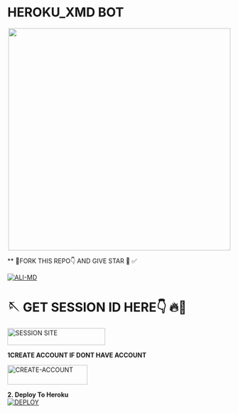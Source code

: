# HEROKU_XMD BOT


<p align="center"><img src="https://files.catbox.moe/aax81i.jpg" width="500"height="500" />

** 💫FORK THIS REPO👇 AND GIVE STAR 🌟 ✅

<a href="https://github.com/Qartde/HEROKU_XMD/fork"><img title="ALI-MD" src="https://img.shields.io/badge/FORK-HEROKU%20XMD-BOTh?color=indigo&style=for-the-badge&logo=stackshare"></a>

# 🪡 GET SESSION ID HERE👇 🔥🐛

 <a href="https://rahzayn-11.onrender.com"><img title="SESSION SITE" src="https://img.shields.io/badge/SESSION SITE-h?color=blue&style=for-the-badge&logo=msi" width="220" height="38.45"/></a></p>


**1CREATE ACCOUNT IF DONT HAVE ACCOUNT**

<a href="https://signup.heroku.com/"><img title="CREATE-ACCOUNT" src="https://img.shields.io/badge/CREATE-ACCOUNT-h?color=blue&style=for-the-badge&logo=blue" width="180" height="43.45"/></a></p>



**2. Deploy To Heroku**       
   <a 
    href='https://dashboard.heroku.com/new?template=https://github.com/Qartde/HEROKU_XMD/tree/main' target="_blank"><img alt='DEPLOY' src='https://img.shields.io/badge/-𝙳𝙴𝙿𝙻𝙾𝚈 𝚃𝙾 𝙷𝙴𝚁𝙾𝙺𝚄-blue?style=for-the-badge&logo=heroku&logoColor=purple'/></a>
</details>

##


